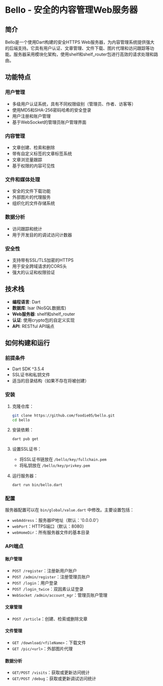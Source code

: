 # Bello - 安全的内容管理Web服务器

## 简介

Bello是一个使用Dart构建的安全HTTPS Web服务器，为内容管理系统提供强大的后端支持。它具有用户认证、文章管理、文件下载、图片代理和访问跟踪等功能。服务器采用模块化架构，使用shelf和shelf_router包进行高效的请求处理和路由。

## 功能特点

### 用户管理
- 多级用户认证系统，具有不同权限级别（管理员、作者、访客等）
- 使用MD5和SHA-256密码哈希的安全登录
- 用户注册和账户管理
- 基于WebSocket的管理员账户管理界面

### 内容管理
- 文章创建、检索和删除
- 带有自定义标签的文章标签系统
- 文章浏览量跟踪
- 基于权限的内容可见性

### 文件和媒体处理
- 安全的文件下载功能
- 外部图片的代理服务
- 组织化的文件存储系统

### 数据分析
- 访问跟踪和统计
- 用于开发目的的调试访问计数器

### 安全性
- 支持带有SSL/TLS加密的HTTPS
- 用于安全跨域请求的CORS头
- 强大的认证和权限验证

## 技术栈

- **编程语言**: Dart
- **数据库**: Isar (NoSQL数据库)
- **Web服务器**: shelf和shelf_router
- **认证**: 使用crypto包的自定义实现
- **API**: RESTful API端点

## 如何构建和运行

### 前提条件

- Dart SDK ^3.5.4
- SSL证书和私钥文件
- 适当的目录结构（如果不存在将被创建）

### 安装

1. 克隆仓库：
   ```bash
   git clone https://github.com/foodie05/bello.git
   cd bello
   ```

2. 安装依赖：
   ```bash
   dart pub get
   ```

3. 设置SSL证书：
   - 将SSL证书链放在 `/bello/key/fullchain.pem`
   - 将私钥放在 `/bello/key/privkey.pem`

4. 运行服务器：
   ```bash
   dart run bin/bello.dart
   ```

### 配置

服务器配置可以在 `bin/global/value.dart` 中修改。主要设置包括：

- `webAddress`：服务器IP地址（默认：'0.0.0.0'）
- `webPort`：HTTPS端口（默认：8080）
- `webHomeDir`：所有服务器文件的基本目录

### API端点

#### 账户管理
- `POST /register`：注册新用户账户
- `POST /admin/register`：注册管理员账户
- `POST /login`：用户登录
- `POST /login_twice`：双因素认证登录
- `WebSocket /admin/account_mgr`：管理员账户管理

#### 文章管理
- `POST /article`：创建、检索或删除文章

#### 文件管理
- `GET /download/<fileName>`：下载文件
- `GET /pic/<url>`：外部图片代理

#### 数据分析
- `GET/POST /visits`：获取或更新访问统计
- `GET/POST /debug`：获取或更新调试访问统计
